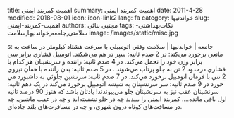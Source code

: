 title: اهمیت کمربند ایمنی
summary: اهمیت کمربند ایمنی
date: 2011-4-28
modified: 2018-08-01
icon:  icon-link2
lang: fa
category: خواندنیها
slug: اهمیت-کمربند-ایمنی
authors: مجتبی بنائی
tags: نکات‌بهداشتی‌-‌سلامتی,جامعه,خواندنیها,سلامت
image: /images/static/misc.jpg

s: جامعه | خواندنیها | سلامت   وقتي اتومبيلي با سرعت هشتاد کيلومتر در ساعت به مانعي برخورد مي‌کند:  در 2 صدم ثانيه: سپر در هم مي‌شکند. اتومبيل فشاري برابر سي برابر وزن خود را تحمل مي‌کند.  در 4 صدم ثانيه: راننده و سرنشينان هر کدام با فشاري درحدود 2 تن به جلو پرتاب مي‌شوند .  در 5 صدم ثانيه: بدن راننده با همان نيروي 2 تني با فرمان اتومبيل برخورد مي‌کند.  در 7 صدم ثانيه: سرنشين جلوئي به داشبورد مي خورد  در 9 صدم ثانيه: سر سرنشينان به شيشه اتومبيل برخورد مي‌کند  در يک دهم ثانيه: سرنشينان عقب نيز به سرنشينان جلو مي‌پيوندند!  يادتان باشد که هنوز 90 درصد ثانيه اول باقي مانده....    کمربند ايمني را ببنديد چه در جلو نشسته‌ايد و چه در عقب ماشين،  چه در مسافت‌هاي کوتاه درون شهري، و چه در مسافرت‌هاي بلند جاده‌اي.